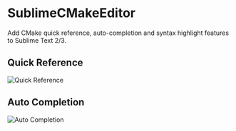 SublimeCMakeEditor
==================

Add CMake quick reference, auto-completion and syntax highlight features to Sublime Text 2/3.

## Quick Reference

![Quick Reference](http://i.imgur.com/cpzbLwJ.png)

## Auto Completion

![Auto Completion](http://i.imgur.com/j9QL3Cg.png)
